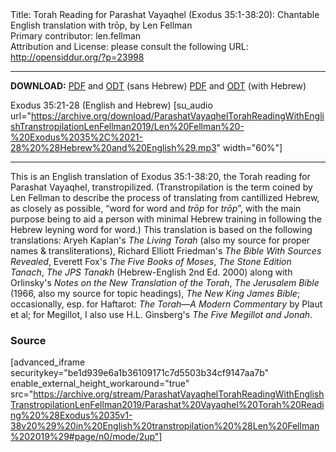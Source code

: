 <html>
<head></head>
<body>
Title: Torah Reading for Parashat Vayaqhel (Exodus 35:1-38:20): Chantable English translation with trōp, by Len Fellman<br />
Primary contributor: len.fellman<br />
Attribution and License: please consult the following URL: <a href="http://opensiddur.org/?p=23998">http://opensiddur.org/?p=23998</a>
<p />
<hr />

<style type="text/css" media="all">.printfriendly {display: none!important;}</style>

<strong>DOWNLOAD:</strong> 
<a href="https://archive.org/download/ParashatVayaqhelTorahReadingWithEnglishTranstropilationLenFellman2019/Parashat%20Vayaqhel%20Torah%20Reading%20%28Exodus%2035v1-38v20%29%20in%20English%20transtropilation%20%28Len%20Fellman%202019%29%20-%20english%20only.pdf">PDF</a> and <a href="https://archive.org/download/ParashatVayaqhelTorahReadingWithEnglishTranstropilationLenFellman2019/Parashat%20Vayaqhel%20Torah%20Reading%20%28Exodus%2035v1-38v20%29%20in%20English%20transtropilation%20%28Len%20Fellman%202019%29%20-%20english%20only.odt">ODT</a> (sans Hebrew) 
<a href="https://archive.org/download/ParashatVayaqhelTorahReadingWithEnglishTranstropilationLenFellman2019/Parashat%20Vayaqhel%20Torah%20Reading%20%28Exodus%2035v1-38v20%29%20in%20English%20transtropilation%20%28Len%20Fellman%202019%29.pdf">PDF</a> and <a href="https://archive.org/download/ParashatVayaqhelTorahReadingWithEnglishTranstropilationLenFellman2019/Parashat%20Vayaqhel%20Torah%20Reading%20%28Exodus%2035v1-38v20%29%20in%20English%20transtropilation%20%28Len%20Fellman%202019%29.odt">ODT</a> (with Hebrew)

Exodus 35:21-28 (English and Hebrew) [su_audio url="https://archive.org/download/ParashatVayaqhelTorahReadingWithEnglishTranstropilationLenFellman2019/Len%20Fellman%20-%20Exodus%2035%2C%2021-28%20%28Hebrew%20and%20English%29.mp3" width="60%"]

<hr />

This is an English translation of Exodus 35:1-38:20, the Torah reading for Parashat Vayaqhel, transtropilized. (Transtropilation is the term coined by Len Fellman to describe the process of translating from cantillized Hebrew, as closely as possible, “word for word and <em>trōp</em> for <em>trōp</em>”, with the main purpose being to aid a person with minimal Hebrew training in following the Hebrew leyning word for word.) This translation is based on the following translations: Aryeh Kaplan's <em>The Living Torah</em> (also my source for proper names & transliterations), Richard Elliott Friedman's <em>The Bible With Sources Revealed</em>, Everett Fox's <em>The Five Books of Moses</em>, <em>The Stone Edition Tanach</em>, <em>The JPS Tanakh</em> (Hebrew-English 2nd Ed. 2000) along with Orlinsky's <em>Notes on the New Translation of the Torah</em>, <em>The Jerusalem Bible</em> (1966, also my source for topic headings), <em>The New King James Bible</em>; occasionally, esp. for Haftarot: <em>The Torah—A Modern Commentary</em> by Plaut et al; for Megillot, I also use H.L. Ginsberg's <em>The Five Megillot and Jonah</em>.

<h3>Source</h3>

[advanced_iframe securitykey="be1d939e6a1b36109171c7d5503b34cf9147aa7b" enable_external_height_workaround="true" src="https://archive.org/stream/ParashatVayaqhelTorahReadingWithEnglishTranstropilationLenFellman2019/Parashat%20Vayaqhel%20Torah%20Reading%20%28Exodus%2035v1-38v20%29%20in%20English%20transtropilation%20%28Len%20Fellman%202019%29#page/n0/mode/2up"]

</body>
</html>